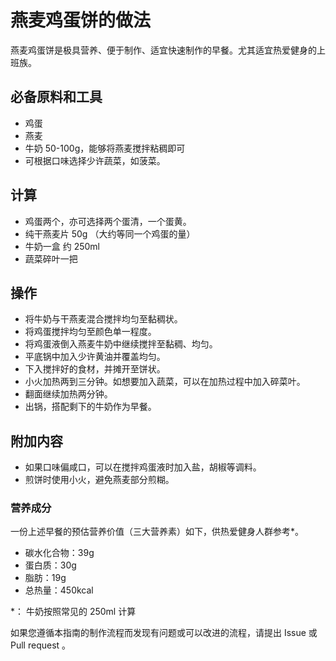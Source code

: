 # 燕麦鸡蛋饼的做法

燕麦鸡蛋饼是极具营养、便于制作、适宜快速制作的早餐。尤其适宜热爱健身的上班族。

## 必备原料和工具

- 鸡蛋
- 燕麦
- 牛奶 50-100g，能够将燕麦搅拌粘稠即可
- 可根据口味选择少许蔬菜，如菠菜。

## 计算

- 鸡蛋两个，亦可选择两个蛋清，一个蛋黄。
- 纯干燕麦片 50g （大约等同一个鸡蛋的量）
- 牛奶一盒 约 250ml
- 蔬菜碎叶一把

## 操作

- 将牛奶与干燕麦混合搅拌均匀至黏稠状。
- 将鸡蛋搅拌均匀至颜色单一程度。
- 将鸡蛋液倒入燕麦牛奶中继续搅拌至黏稠、均匀。
- 平底锅中加入少许黄油并覆盖均匀。
- 下入搅拌好的食材，并摊开至饼状。
- 小火加热两到三分钟。如想要加入蔬菜，可以在加热过程中加入碎菜叶。
- 翻面继续加热两分钟。
- 出锅，搭配剩下的牛奶作为早餐。

## 附加内容

- 如果口味偏咸口，可以在搅拌鸡蛋液时加入盐，胡椒等调料。
- 煎饼时使用小火，避免燕麦部分煎糊。

### 营养成分

一份上述早餐的预估营养价值（三大营养素）如下，供热爱健身人群参考*。

- 碳水化合物：39g
- 蛋白质：30g
- 脂肪：19g
- 总热量：450kcal

*： 牛奶按照常见的 250ml 计算

如果您遵循本指南的制作流程而发现有问题或可以改进的流程，请提出 Issue 或 Pull request 。
